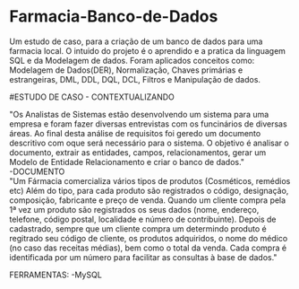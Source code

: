 # Farmacia-Banco-de-Dados
 Um estudo de caso, para a criação de um banco de dados para uma farmacia local.
 O intuido do projeto é o aprendido e a pratica da linguagem SQL e da Modelagem de dados. Foram aplicados conceitos como: Modelagem de Dados(DER), Normalização, Chaves primárias e estrangeiras, DML, DDL, DQL, DCL, Filtros e Manipulação de dados.

 #ESTUDO DE CASO - CONTEXTUALIZANDO

 "Os Analistas de Sistemas estão desenvolvendo um sistema para uma empresa e foram fazer diversas entrevistas com os funcinários de diversas áreas. Ao final desta análise de requisitos foi  geredo um documento descritivo com oque será necessário para o sistema.
 O objetivo é analisar o documento, extrair as entidades, campos, relacionamentos, gerar um Modelo de Entidade Relacionamento e criar o banco de dados."
 <br>
   -DOCUMENTO
   <br>
    "Um Fármacia comercializa vários tipos de produtos (Cosméticos, remédios etc) Além do tipo, para cada produto são registrados o código, designação, composição, fabricante e preço de venda. Quando um cliente compra pela 1ª vez um produto são registrados os seus dados (nome, endereço, telefone, código postal, localidade e número de contribuinte). Depois de cadastrado, sempre que um cliente compra um determindo produto é regitrado seu código de cliente, os produtos adquiridos, o nome do médico (no caso das receitas médias), bem como o total da venda. Cada compra é identificada por um número para facilitar as consultas à base de dados."

FERRAMENTAS:
  -MySQL
   

 
